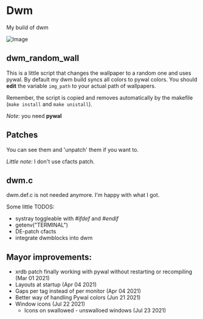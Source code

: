 # Dwm
My build of dwm

![Image](PersonalBuild/rice.gif "dwm")

## dwm_random_wall
This is a little script that changes the wallpaper to a random one and uses
pywal. By default my dwm build syncs all colors to pywal colors. You should
**edit** the variable `img_path` to your actual path of wallpapers.

Remember, the script is copied and removes automatically by the makefile (`make
install` and `make unistall`).

_Note_: you need **pywal**

## Patches
You can see them and 'unpatch' them if you want to.

_Little note:_ I don't use cfacts patch.

## dwm.c
dwm.def.c is not needed anymore. I'm happy with what I got.

Some little TODOS:
- systray toggleable with _#ifdef_ and _#endif_
- getenv("TERMINAL")
- DE-patch cfacts
- integrate dwmblocks into dwm

## Mayor improvements:
- xrdb patch finally working with pywal without restarting or recompiling (Mar
  01 2021)
- Layouts at startup (Apr 04 2021)
- Gaps per tag instead of per monitor (Apr 04 2021)
- Better way of handling Pywal colors (Jun 21 2021)
- Window icons (Jul 22 2021)
	* Icons on swallowed - unswalloed windows (Jul 23 2021)
